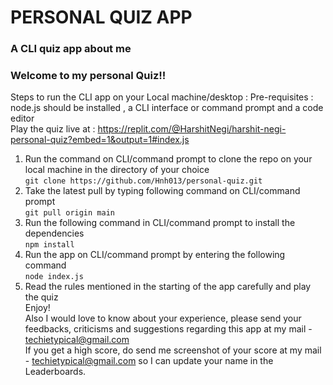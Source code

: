 # PERSONAL QUIZ APP    
### A CLI quiz app about me    
### Welcome to my personal Quiz!!    
Steps to run the CLI app on your Local machine/desktop : Pre-requisites : node.js should be installed , a CLI interface or command prompt and a code editor    
Play the quiz live at : https://replit.com/@HarshitNegi/harshit-negi-personal-quiz?embed=1&output=1#index.js    

1. Run the command on CLI/command prompt to clone the repo on your local machine in the directory of your choice    
`git clone https://github.com/Hnh013/personal-quiz.git`    
2. Take the latest pull by typing following command on CLI/command prompt    
`git pull origin main`    
3. Run the following command in CLI/command prompt to install the dependencies    
`npm install`    
4. Run the app on CLI/command prompt by entering the following command    
`node index.js`    
5. Read the rules mentioned in the starting of the app carefully and play the quiz    
Enjoy!    
Also I would love to know about your experience, please send your feedbacks, criticisms and suggestions regarding this app at my mail - techietypical@gmail.com    
If you get a high score, do send me screenshot of your score at my mail - techietypical@gmail.com so I can update your name in the Leaderboards.


